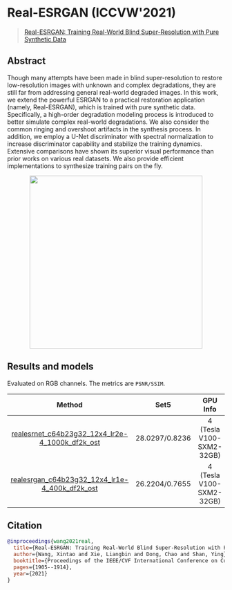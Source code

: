 # Real-ESRGAN (ICCVW'2021)

> [Real-ESRGAN: Training Real-World Blind Super-Resolution with Pure Synthetic Data](https://arxiv.org/abs/2107.10833)

<!-- [ALGORITHM] -->

## Abstract

<!-- [ABSTRACT] -->

Though many attempts have been made in blind super-resolution to restore low-resolution images with unknown and complex degradations, they are still far from addressing general real-world degraded images. In this work, we extend the powerful ESRGAN to a practical restoration application (namely, Real-ESRGAN), which is trained with pure synthetic data. Specifically, a high-order degradation modeling process is introduced to better simulate complex real-world degradations. We also consider the common ringing and overshoot artifacts in the synthesis process. In addition, we employ a U-Net discriminator with spectral normalization to increase discriminator capability and stabilize the training dynamics. Extensive comparisons have shown its superior visual performance than prior works on various real datasets. We also provide efficient implementations to synthesize training pairs on the fly.

<!-- [IMAGE] -->

<div align=center >
 <img src="https://user-images.githubusercontent.com/7676947/144034533-f81430df-351b-490c-9e00-733465edf3ee.png" width="400"/>
</div >

## Results and models

Evaluated on RGB channels. The metrics are `PSNR/SSIM`.

|                                                           Method                                                           |      Set5      |         GPU Info         |                                                                                                                                          Download                                                                                                                                           |
| :------------------------------------------------------------------------------------------------------------------------: | :------------: | :----------------------: | :-----------------------------------------------------------------------------------------------------------------------------------------------------------------------------------------------------------------------------------------------------------------------------------------: |
| [realesrnet_c64b23g32_12x4_lr2e-4_1000k_df2k_ost](/configs/real_esrgan/realesrnet_c64b23g32_12x4_lr2e-4_1000k_df2k_ost.py) | 28.0297/0.8236 | 4 (Tesla V100-SXM2-32GB) |                                                                      [model](https://download.openmmlab.com/mmediting/restorers/real_esrgan/realesrnet_c64b23g32_12x4_lr2e-4_1000k_df2k_ost_20210816-4ae3b5a4.pth)/log                                                                      |
|  [realesrgan_c64b23g32_12x4_lr1e-4_400k_df2k_ost](/configs/real_esrgan/realesrgan_c64b23g32_12x4_lr1e-4_400k_df2k_ost.py)  | 26.2204/0.7655 | 4 (Tesla V100-SXM2-32GB) | [model](https://download.openmmlab.com/mmediting/restorers/real_esrgan/realesrgan_c64b23g32_12x4_lr1e-4_400k_df2k_ost_20211010-34798885.pth) /[log](https://download.openmmlab.com/mmediting/restorers/real_esrgan/realesrgan_c64b23g32_12x4_lr1e-4_400k_df2k_ost_20210922_142838.log.json) |

## Citation

```bibtex
@inproceedings{wang2021real,
  title={Real-ESRGAN: Training Real-World Blind Super-Resolution with Pure Synthetic data},
  author={Wang, Xintao and Xie, Liangbin and Dong, Chao and Shan, Ying},
  booktitle={Proceedings of the IEEE/CVF International Conference on Computer Vision Workshop (ICCVW)},
  pages={1905--1914},
  year={2021}
}
```

